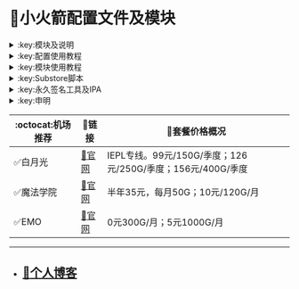 # :rocket:小火箭配置文件及模块    

  

<details>
   <summary>:key:模块及说明</summary>    
   
* #### :bell::bell::bell:小火箭模块建议搭配[基础配置文件](https://ybnet.ga/config/shadowrocket_basic.conf)使用，避免冗余  
* #### ！！！若某个模块时而生效时而失效，请检查其他模块的主机名前是否添加了%APPEND%，没有添加会导致导致其他模块失效。本仓库模块均添加了%APPEND%
* #### [模块直装地址](https://ybnet.ga/shadowrocket.html)



  
|:octocat:模块|:link:链接|:pushpin:说明|
|--|--|--|
|:white_check_mark:4in1|[:link:链接地址](https://ybnet.ga/module/4in1.module)|模块合集
|:white_check_mark:accuweather解锁|[:link:链接地址](https://ybnet.ga/module/accu.module)|天气app
|:white_check_mark:AdBlock|[:link:链接地址](https://ybnet.ga/module/AdBlock.module)|整体去广告
|:white_check_mark:alarmy|[:link:链接地址](https://ybnet.ga/module/alarmy.module)|使命闹钟
|:white_check_mark:aloha|[:link:链接地址](https://ybnet.ga/module/aloha.module)|VPN隐私浏览器
|:white_check_mark:爱美剧|[:link:链接地址](https://ybnet.ga/module/amj.module)|影视app 去广告+解锁部分会员功能
|:white_check_mark:Background Eraser|[:link:链接地址](https://ybnet.ga/module/aosoft.module)|抠图app
|:white_check_mark:appraven|[:link:链接地址](https://ybnet.ga/module/appraven.module)|应用市场
|:white_check_mark:audiomack|[:link:链接地址](https://ybnet.ga/module/audiomack.module)|音乐相关app
|:white_check_mark:b612相机|[:link:链接地址](https://ybnet.ga/module/b612.module)|相机编辑app
|:white_check_mark:百度云倍速|[:link:链接地址](https://ybnet.ga/module/baiducloud.sgmodule)|百度云倍率播放
|:white_check_mark:白描|[:link:链接地址](https://ybnet.ga/module/baimiao.module)|OCR扫描app
|:white_check_mark:bazaart|[:link:链接地址](https://ybnet.ga/module/bazaart.module)|照片编辑
|:white_check_mark:布丁锁屏|[:link:链接地址](https://ybnet.ga/module/bdsp.module)|桌面美化类
|:white_check_mark:bedtime fan|[:link:链接地址](https://ybnet.ga/module/bedtime-fan.module)|助眠app
|:white_check_mark:bilibili HD|[:link:链接地址](https://ybnet.ga/module/bili.module)|哔哩高清解锁
|:white_check_mark:bilibili NoAD|[:link:链接地址](https://ybnet.ga/module/biliad.module)|bilibili去广告
|:white_check_mark:波点音乐|[:link:链接地址](https://ybnet.ga/module/Bodian.module)|波点音乐去广告
|:white_check_mark:BOOM|[:link:链接地址](https://ybnet.ga/module/boom.module)|音乐均衡器
|:white_check_mark:boxjs|[:link:链接地址](https://ybnet.ga/module/boxjs.sgmodule)|含签到脚本
|:white_check_mark:财新文章解锁|[:link:链接地址](https://ybnet.ga/module/caixin.module)|财新会员
|:white_check_mark:彩云天气|[:link:链接地址](https://ybnet.ga/module/caiyun.module)|彩云天气SVIP
|:white_check_mark:计算器HD|[:link:链接地址](https://ybnet.ga/module/calculator.module)|计算器HD会员
|:white_check_mark:扫描全能王|[:link:链接地址](https://ybnet.ga/module/camscanner.sgmodule)|扫描全能王会员
|:white_check_mark:克拉壁纸|[:link:链接地址](https://ybnet.ga/module/clarity.module)|桌面美化类
|:white_check_mark:colorwidgets|[:link:链接地址](https://ybnet.ga/module/colorwidgets.module)|桌面小组件
|:white_check_mark:dailyyoga|[:link:链接地址](https://ybnet.ga/module/dailyyoga.module)|每日瑜伽
|:white_check_mark:大蓝鲸|[:link:链接地址](https://ybnet.ga/module/dalanjing.module)|视听互动
|:white_check_mark:darkroom|[:link:链接地址](https://ybnet.ga/module/darkroom.module)|照片编辑
|:white_check_mark:读书笔记|[:link:链接地址](https://ybnet.ga/module/dsbj.module)|笔记类
|:white_check_mark:第一弹|[:link:链接地址](https://ybnet.ga/module/dyd.module)|二次元游戏综合社区
|:white_check_mark:儿哥点点|[:link:链接地址](https://ybnet.ga/module/egdd.module)|幼儿类
|:white_check_mark:ellabook|[:link:链接地址](https://ybnet.ga/module/ellabook.module)|幼儿类
|:white_check_mark:emby|[:link:链接地址](https://ybnet.ga/module/emby.sgmodule)|Emby解锁
|:white_check_mark:emmo|[:link:链接地址](https://ybnet.ga/module/emmo.module)|笔记类
|:white_check_mark:fabulous|[:link:链接地址](https://ybnet.ga/module/fabulous.module)|健康类
|:white_check_mark:番茄小说|[:link:链接地址](https://ybnet.ga/module/fanqie.module)|番茄小说去广告
|:white_check_mark:fantastical|[:link:链接地址](https://ybnet.ga/module/fantastical.module)|日历类
|:white_check_mark:fimo|[:link:链接地址](https://ybnet.ga/module/fimo.module)|相机类
|:white_check_mark:ft中文网|[:link:链接地址](https://ybnet.ga/module/ft.module)|财经类
|:white_check_mark:grammarly|[:link:链接地址](https://ybnet.ga/module/grammarly.module)|外语类
|:white_check_mark:grow|[:link:链接地址](https://ybnet.ga/module/grow.module)|健康类
|:white_check_mark:烘焙小屋|[:link:链接地址](https://ybnet.ga/module/hbxw.module)|食谱类
|:white_check_mark:京东历史价格|[:link:链接地址](https://ybnet.ga/module/HistoryPrice.sgmodule)|展开商品名查看历史价格
|:white_check_mark:海豚记账本|[:link:链接地址](https://ybnet.ga/module/htjzb.module)|账目类
|:white_check_mark:hyperweb|[:link:链接地址](https://ybnet.ga/module/hyperweb.module)|多合一浏览器扩展
|:white_check_mark:ilovepdf|[:link:链接地址](https://ybnet.ga/module/ilovepdf.module)|PDF编辑
|:white_check_mark:imuseum|[:link:链接地址](https://ybnet.ga/module/imuseum.module)|艺术类
|:white_check_mark:invideo|[:link:链接地址](https://ybnet.ga/module/invideo.module)|视频编辑
|:white_check_mark:jibjab|[:link:链接地址](https://ybnet.ga/module/jibjab.module)|图片恶搞
|:white_check_mark:句读|[:link:链接地址](https://ybnet.ga/module/judou.module)|文学类
|:white_check_mark:kika|[:link:链接地址](https://ybnet.ga/module/kika.module)|输入法
|:white_check_mark:酷我音乐|[:link:链接地址](https://ybnet.ga/module/kuwo-unlock.sgmodule)|酷我音乐解锁
|:white_check_mark:lightroom|[:link:链接地址](https://ybnet.ga/module/lightroom.module)|照片编辑
|:white_check_mark:流利说·阅读|[:link:链接地址](https://ybnet.ga/module/lls.module)|外语类
|:white_check_mark:螺蛳大语文|[:link:链接地址](https://ybnet.ga/module/lsdyw.module)|学习类
|:white_check_mark:免耽漫画|[:link:链接地址](https://ybnet.ga/module/mdmanhua.module)|漫画类
|:white_check_mark:美篇|[:link:链接地址](https://ybnet.ga/module/meipian.module)|交友类
|:white_check_mark:meistertask|[:link:链接地址](https://ybnet.ga/module/meistertask.module)|任务管理
|:white_check_mark:美图秀秀|[:link:链接地址](https://ybnet.ga/module/meituxx.module)|美图秀秀解锁会员
|:white_check_mark:漫画台|[:link:链接地址](https://ybnet.ga/module/mht.module)|小程序解锁
|:white_check_mark:mix-camera|[:link:链接地址](https://ybnet.ga/module/mix-camera.module)|相机类
|:white_check_mark:马卡龙玩图|[:link:链接地址](https://ybnet.ga/module/mklwt.module)|照片编辑
|:white_check_mark:mojo|[:link:链接地址](https://ybnet.ga/module/mojo.module)|创意模板
|:white_check_mark:molycam|[:link:链接地址](https://ybnet.ga/module/molycam.module)|相机类
|:white_check_mark:musixmatch|[:link:链接地址](https://ybnet.ga/module/musixmatch.module)|音乐类
|:white_check_mark:myfitnesspal|[:link:链接地址](https://ybnet.ga/module/myfitnesspal.module)|健康类
|:white_check_mark:myplate|[:link:链接地址](https://ybnet.ga/module/myplate.module)|健康类
|:white_check_mark:netflix_rating|[:link:链接地址](https://ybnet.ga/module/netflix_rating.sgmodule)|奈飞显示豆瓣评分
|:white_check_mark:nicegram|[:link:链接地址](https://ybnet.ga/module/nicegram.module)|nicegram会员解锁
|:white_check_mark:notability|[:link:链接地址](https://ybnet.ga/module/notability.module)|笔记类
|:white_check_mark:Now冥想|[:link:链接地址](https://ybnet.ga/module/now.module)|助眠app
|:white_check_mark:奶由壁纸|[:link:链接地址](https://ybnet.ga/module/nybz.module)|桌面美化类
|:white_check_mark:oldroll|[:link:链接地址](https://ybnet.ga/module/oldroll.module)|相机类
|:white_check_mark:peak|[:link:链接地址](https://ybnet.ga/module/peak.module)|益智类
|:white_check_mark:配音秀|[:link:链接地址](https://ybnet.ga/module/peiyinxiu.module)|配音
|:white_check_mark:photomath|[:link:链接地址](https://ybnet.ga/module/photomath.module)|学习类
|:white_check_mark:photoshop Express|[:link:链接地址](https://ybnet.ga/module/photoshop.module)|PS
|:white_check_mark:piccollage|[:link:链接地址](https://ybnet.ga/module/piccollage.module)|照片编辑
|:white_check_mark:picsart|[:link:链接地址](https://ybnet.ga/module/picsart.module)|照片编辑
|:white_check_mark:pillow|[:link:链接地址](https://ybnet.ga/module/pillow.module)|健康类
|:white_check_mark:pixelcut|[:link:链接地址](https://ybnet.ga/module/pixelcut.module)|照片编辑
|:white_check_mark:pocket lists|[:link:链接地址](https://ybnet.ga/module/pocketlists.module)|口袋清单
|:white_check_mark:polarr|[:link:链接地址](https://ybnet.ga/module/polarr.module)|照片编辑
|:white_check_mark:皮皮虾|[:link:链接地址](https://ybnet.ga/module/ppx.module)|皮皮虾去广告
|:white_check_mark:起伏|[:link:链接地址](https://ybnet.ga/module/qifu.module)|助眠app
|:white_check_mark:七猫小说|[:link:链接地址](https://ybnet.ga/module/qmxs.module)|七猫小说解锁
|:white_check_mark:多重搜索|[:link:链接地址](https://ybnet.ga/module/multisearch.module)|使用方法见模块说明
|:white_check_mark:人人视频|[:link:链接地址](https://ybnet.ga/module/rrsp.module)|人人视频/多多视频去广告
|:white_check_mark:时光手账|[:link:链接地址](https://ybnet.ga/module/sgsz.module)|笔记类
|:white_check_mark:shadowlinkVPN|[:link:链接地址](https://ybnet.ga/module/shadowlinkVPN.module)|解锁VIP节点
|:white_check_mark:smallpdf|[:link:链接地址](https://ybnet.ga/module/smallpdf.module)|PDF编辑
|:white_check_mark:石墨文档|[:link:链接地址](https://ybnet.ga/module/smwd.module)|石墨文档解锁
|:white_check_mark:少年得到|[:link:链接地址](https://ybnet.ga/module/sndd.module)|少年得到解锁
|:white_check_mark:soundcloud|[:link:链接地址](https://ybnet.ga/module/soundcloud.module)|解锁soundcloud Go+
|:white_check_mark:spotify|[:link:链接地址](https://ybnet.ga/module/spotifyVIP.module)|spotify 部分解锁 不能设置超高音质
|:white_check_mark:去开屏广告|[:link:链接地址](https://ybnet.ga/module/startingad.module)|去开屏广告
|:white_check_mark:substore|[:link:链接地址](https://ybnet.ga/module/substore.sgmodule)|订阅节点过滤/整合/修改/同步
|:white_check_mark:symbolab|[:link:链接地址](https://ybnet.ga/module/symbolab.module)|数学解答
|:white_check_mark:tangerine|[:link:链接地址](https://ybnet.ga/module/tangerine.module)|银行类
|:white_check_mark:tenpercent|[:link:链接地址](https://ybnet.ga/module/tenpercent.module)|健康类
|:white_check_mark:迅雷|[:link:链接地址](https://ybnet.ga/module/thunder.module)|迅雷会员
|:white_check_mark:tok cam|[:link:链接地址](https://ybnet.ga/module/tokcam.module)|相机类
|:white_check_mark:图图记账|[:link:链接地址](https://ybnet.ga/module/tutu.module)|账目类
|:white_check_mark:vista看天下|[:link:链接地址](https://ybnet.ga/module/vista.module)|vista看天下会员
|:white_check_mark:vsco|[:link:链接地址](https://ybnet.ga/module/vsco.module)|照片编辑
|:white_check_mark:wallcraft|[:link:链接地址](https://ybnet.ga/module/wallcraft.module)|桌面美化类
|:white_check_mark:豌豆清单|[:link:链接地址](https://ybnet.ga/module/wdqd.module)|清单类
|:white_check_mark:微信公众号去广告|[:link:链接地址](https://ybnet.ga/module/wechatad.module)|微信公众号去广告
|:white_check_mark:微博去广告|[:link:链接地址](https://ybnet.ga/module/weiboad.module)|微博去广告
|:white_check_mark:workout for women|[:link:链接地址](https://ybnet.ga/module/wfw.module)|健康类
|:white_check_mark:widgetsmith|[:link:链接地址](https://ybnet.ga/module/widgetsmith.module)|小组件
|:white_check_mark:万能变声器|[:link:链接地址](https://ybnet.ga/module/wnbsq.module)|万能变声器
|:white_check_mark:网易蜗牛读书|[:link:链接地址](https://ybnet.ga/module/wnds.module)|蜗牛读书解锁
|:white_check_mark:WPS|[:link:链接地址](https://ybnet.ga/module/WPS.module)|wps解锁会员
|:white_check_mark:西窗烛|[:link:链接地址](https://ybnet.ga/module/xcz.module)|西窗烛解锁
|:white_check_mark:小影|[:link:链接地址](https://ybnet.ga/module/xiaoying.module)|小影解锁
|:white_check_mark:香蕉视频|[:link:链接地址](https://ybnet.ga/module/xjsp.module)|不知道
|:white_check_mark:xmind思维导图|[:link:链接地址](https://ybnet.ga/module/xmind.module)|xmind思维导图解锁
|:white_check_mark:喜马拉雅去广告|[:link:链接地址](https://ybnet.ga/module/xmlyad.module)|喜马拉雅去广告
|:white_check_mark:小习惯|[:link:链接地址](https://ybnet.ga/module/xxg.module)|自律类
|:white_check_mark:新语听书|[:link:链接地址](https://ybnet.ga/module/xyts.module)|阅读类
|:white_check_mark:有道云笔记|[:link:链接地址](https://ybnet.ga/module/ydybj.module)|有道云笔记解锁
|:white_check_mark:亦飞GIF|[:link:链接地址](https://ybnet.ga/module/yifeigif.module)|照片编辑
|:white_check_mark:一甜相机|[:link:链接地址](https://ybnet.ga/module/yitian.module)|一甜相机解锁
|:white_check_mark:一言|[:link:链接地址](https://ybnet.ga/module/yiyan.module)|一言解锁
|:white_check_mark:云听|[:link:链接地址](https://ybnet.ga/module/yunting.module)|云听解锁
|:white_check_mark:语文趣配音|[:link:链接地址](https://ybnet.ga/module/ywqpy.module)|配音类
|:white_check_mark:斑马海报|[:link:链接地址](https://ybnet.ga/module/zebra.module)|设计类
|:white_check_mark:知乎去广告|[:link:链接地址](https://ybnet.ga/module/ZhihuBlock.sgmodule)|知乎去广告
|:white_check_mark:知乎优化|[:link:链接地址](https://ybnet.ga/module/ZhihuOpt.sgmodule)|知乎优化
|:white_check_mark:纸条|[:link:链接地址](https://ybnet.ga/module/zhitiao.module)|作文素材
|:white_check_mark:指尖时光|[:link:链接地址](https://ybnet.ga/module/zjsg.module)|日程管理
|:white_check_mark:知音漫客|[:link:链接地址](https://ybnet.ga/module/zymk.module)|知音漫客解锁
|:white_check_mark:Spotify歌词翻译|[:link:链接地址](https://ybnet.ga/module/spotify_lyric.module)|需申请百度翻译API 教程在模块内
|:white_check_mark:NFC门禁卡公交卡|[:link:链接地址](https://ybnet.ga/module/nfc.module)|NFC功能类
|:white_check_mark:搜图神器|[:link:链接地址](https://ybnet.ga/module/stsq.module)|解锁VIP功能
|:white_check_mark:彩云天气通知任务|[:link:链接地址](https://ybnet.ga/module/caiyun_cron.module)|天气通知，需搭配BOXJS使用
|:white_check_mark:Calm解锁|[:link:链接地址](https://ybnet.ga/module/calm.module)|健康类
|:white_check_mark:HTTPS抓包|[:link:链接地址](https://ybnet.ga/module/https.module)|抓包工具
|:white_check_mark:SSA丝社|[:link:链接地址](https://ybnet.ga/module/ssa.module)|不知道
|:white_check_mark:小小优趣|[:link:链接地址](https://ybnet.ga/module/xxyq.module)|儿童类
|:white_check_mark:幻影相册|[:link:链接地址](https://ybnet.ga/module/hyxc.module)|照片编辑
|:white_check_mark:精塾国学|[:link:链接地址](https://ybnet.ga/module/jsgx.module)|学习类
|:white_check_mark:PrettyUp|[:link:链接地址](https://ybnet.ga/module/prettyup.module)|视频美化
|:white_check_mark:微博lite去广告|[:link:链接地址](https://ybnet.ga/module/weibolitead.module)|微博轻享版去广告
|:white_check_mark:BILI自动地区|[:link:链接地址](https://ybnet.ga/module/bili-region.module)|bili自动地区
|:white_check_mark:CUBOX|[:link:链接地址](https://ybnet.ga/module/cubox.sgmodule)|文件收集整理
|:white_check_mark:pandora|[:link:链接地址](https://ybnet.ga/module/pandora.module)|订阅管理
|:white_check_mark:微信阅读积分兑换|[:link:链接地址](https://ybnet.ga/module/wechatread.module)|请查阅脚本内教程
|:white_check_mark:来音智能陪练|[:link:链接地址](https://ybnet.ga/module/ly.module)|音乐训练
|:white_check_mark:熊掌记|[:link:链接地址](https://ybnet.ga/module/xzj.module)|笔记类
|:white_check_mark:如期|[:link:链接地址](https://ybnet.ga/module/rq.module)|扫码
|:white_check_mark:CEO周课|[:link:链接地址](https://ybnet.ga/module/ceo.module)|CEO周课
|:white_check_mark:Fileball|[:link:链接地址](https://ybnet.ga/module/fileball.module)|文件管理
|:white_check_mark:1blocker|[:link:链接地址](https://ybnet.ga/module/1blocker.module)|浏览器广告屏蔽
|:white_check_mark:AI换脸秀|[:link:链接地址](https://ybnet.ga/module/ai.module)|换脸app
|:white_check_mark:proknockout|[:link:链接地址](https://ybnet.ga/module/proknockout.module)|P图
|:white_check_mark:青柠海报|[:link:链接地址](https://ybnet.ga/module/qnhb.module)|海报设计
|:white_check_mark:Faintv|[:link:链接地址](https://ybnet.ga/module/faintv.module)|视频类
|:white_check_mark:微信听书|[:link:链接地址](https://ybnet.ga/module/wxts.module)|听书
|:white_check_mark:人民日报去广告|[:link:链接地址](https://ybnet.ga/module/rmrb.module)|人民日报
|:white_check_mark:爱企查|[:link:链接地址](https://ybnet.ga/module/aqc.module)|爱企查
|:white_check_mark:微信读书免费卡解锁|[:link:链接地址](https://ybnet.ga/module/wxds.module)|阅读类
|:white_check_mark:chic|[:link:链接地址](https://ybnet.ga/module/chic.module)|相机类
|:white_check_mark:有道词典|[:link:链接地址](https://ybnet.ga/module/ydcd.module)|翻译类
|:white_check_mark:一路听天下|[:link:链接地址](https://ybnet.ga/module/ylttx.module)|一路听天下
|:white_check_mark:网速测试大师|[:link:链接地址](https://ybnet.ga/module/wscsds.module)|测速
|:white_check_mark:网速管家|[:link:链接地址](https://ybnet.ga/module/wsgj.module)|测速
|:white_check_mark:EFEKT美易|[:link:链接地址](https://ybnet.ga/module/efekt.module)|视频特效
|:white_check_mark:WPS稻壳会员|[:link:链接地址](https://ybnet.ga/module/doc.module)|文档编辑
|:white_check_mark:米克锁屏|[:link:链接地址](https://ybnet.ga/module/mksp.module)|桌面美化
|:white_check_mark:阿布睡前故事|[:link:链接地址](https://ybnet.ga/module/absqgs.module)|儿童类
|:white_check_mark:collart|[:link:链接地址](https://ybnet.ga/module/collart.module)|照片编辑
|:white_check_mark:博商小麦|[:link:链接地址](https://ybnet.ga/module/bsxm.module)|学习类
|:white_check_mark:MEMRISE|[:link:链接地址](https://ybnet.ga/module/memrise.module)|外语学习
|:white_check_mark:堆糖|[:link:链接地址](https://ybnet.ga/module/duitang.module)|桌面美化
|:white_check_mark:Flomo|[:link:链接地址](https://ybnet.ga/module/flomo.module)|笔记类
|:white_check_mark:APTV|[:link:链接地址](https://ybnet.ga/module/aptv.module)|文件存储
|:white_check_mark:香哈菜谱大全|[:link:链接地址](https://ybnet.ga/module/cp.module)|菜谱
|:white_check_mark:长相思|[:link:链接地址](https://ybnet.ga/module/cxs.module)|学习类
|:white_check_mark:电子请柬制作|[:link:链接地址](https://ybnet.ga/module/dzqj.module)|设计类
|:white_check_mark:黄油相机|[:link:链接地址](https://ybnet.ga/module/hyxj.module)|相机类
|:white_check_mark:Lingokids|[:link:链接地址](https://ybnet.ga/module/lingokids.module)|幼儿学习类
|:white_check_mark:百度文库|[:link:链接地址](https://ybnet.ga/module/bdwk.module)|阅读权限解锁
|:white_check_mark:Craft|[:link:链接地址](https://ybnet.ga/module/craft.module)|文档类
|:white_check_mark:Panda小组件|[:link:链接地址](https://ybnet.ga/module/panda.module)|桌面美化
|:white_check_mark:Keep|[:link:链接地址](https://ybnet.ga/module/keep.module)|健身类
|:white_check_mark:Documents|[:link:链接地址](https://ybnet.ga/module/documents.module)|文件管理
|:white_check_mark:Planny|[:link:链接地址](https://ybnet.ga/module/planny.module)|任务计划
|:white_check_mark:Ego Reader|[:link:链接地址](https://ybnet.ga/module/ego.module)|RSS阅读器
|:white_check_mark:极速扫描仪|[:link:链接地址](https://ybnet.ga/module/jssmy.module)|扫描
|:white_check_mark:指尖笔记|[:link:链接地址](https://ybnet.ga/module/zjbj.module)|笔记
|:white_check_mark:钱迹|[:link:链接地址](https://ybnet.ga/module/qj.module)|记账
|:white_check_mark:Agenda|[:link:链接地址](https://ybnet.ga/module/agenda.module)|笔记
|:white_check_mark:即刻运动|[:link:链接地址](https://ybnet.ga/module/agenda.module)|健身类
|:white_check_mark:Day One|[:link:链接地址](https://ybnet.ga/module/dayone.module)|日记类
|:white_check_mark:Usage|[:link:链接地址](https://ybnet.ga/module/usage.module)|小组件
|:white_check_mark:谜底时钟|[:link:链接地址](https://ybnet.ga/module/mdsz.module)|日历小组件
|:white_check_mark:MoneyThings|[:link:链接地址](https://ybnet.ga/module/moneythings.module)|钱包类
|:white_check_mark:手机扫描仪|[:link:链接地址](https://ybnet.ga/module/sjsmy.module)|扫描
|:white_check_mark:Sorted|[:link:链接地址](https://ybnet.ga/module/sorted.module)|日历
|:white_check_mark:尽简衣橱|[:link:链接地址](https://ybnet.ga/module/jjyc.module)|衣橱管理
|:white_check_mark:看理想|[:link:链接地址](https://ybnet.ga/module/klx.module)|媒体类
|:white_check_mark:目标地图|[:link:链接地址](https://ybnet.ga/module/mbdt.module)|任务管理类
|:white_check_mark:拼图酱|[:link:链接地址](https://ybnet.ga/module/ptj.module)|图片编辑
|:white_check_mark:向日葵阅读|[:link:链接地址](https://ybnet.ga/module/xrk.module)|阅读类
|:white_check_mark:卡片日记|[:link:链接地址](https://ybnet.ga/module/kprj.module)|日记类
|:white_check_mark:莉景天气|[:link:链接地址](https://ybnet.ga/module/ljtq.module)|天气类
|:white_check_mark:Motivation|[:link:链接地址](https://ybnet.ga/module/motivation.module)|组件类
|:white_check_mark:PDF Viewer|[:link:链接地址](https://ybnet.ga/module/pdfviewer.module)|文档编辑
|:white_check_mark:Percento|[:link:链接地址](https://ybnet.ga/module/percento.module)|账目管理
|:white_check_mark:Pixelance|[:link:链接地址](https://ybnet.ga/module/pixelance.module)|图片编辑
|:white_check_mark:Retake|[:link:链接地址](https://ybnet.ga/module/retake.module)|照片修复
|:white_check_mark:色采|[:link:链接地址](https://ybnet.ga/module/sc.module)|图片编辑
|:white_check_mark:闪萌表情|[:link:链接地址](https://ybnet.ga/module/smbq.module)|表情类
|:white_check_mark:音频剪辑|[:link:链接地址](https://ybnet.ga/module/ypjj.module)|音频剪辑
|:white_check_mark:Varlens|[:link:链接地址](https://ybnet.ga/module/varlens.module)|相机类
|:white_check_mark:一木记账|[:link:链接地址](https://ybnet.ga/module/ymjz.module)|记账类
|:white_check_mark:Drafts|[:link:链接地址](https://ybnet.ga/module/drafts.module)|文档编辑类
|:white_check_mark:叮叮水印相机|[:link:链接地址](https://ybnet.ga/module/ddsyxj.module)|相机类
|:white_check_mark:Emote|[:link:链接地址](https://ybnet.ga/module/emote.module)|表情类
|:white_check_mark:灵敢足迹|[:link:链接地址](https://ybnet.ga/module/lgzj.module)|旅行类
|:white_check_mark:7分钟HIIT运动|[:link:链接地址](https://ybnet.ga/module/seven.module)|健康类
|:white_check_mark:私密相册管家|[:link:链接地址](https://ybnet.ga/module/smxcgj.module)|相册
|:white_check_mark:FitnessView|[:link:链接地址](https://ybnet.ga/module/fnv.module)|健康类
|:white_check_mark:TODO清单|[:link:链接地址](https://ybnet.ga/module/todo.module)|计划任务类
|:white_check_mark:淘票票评分|[:link:链接地址](https://ybnet.ga/module/tpp.module)|支付宝内淘票票评分
|:white_check_mark:天天豆|[:link:链接地址](https://ybnet.ga/module/ttd.module)|日记类
|:white_check_mark:咖映|[:link:链接地址](https://ybnet.ga/module/ky.module)|直播类
|:white_check_mark:VCUS|[:link:链接地址](https://ybnet.ga/module/vcus.module)|视频编辑
|:white_check_mark:傲软PDF编辑|[:link:链接地址](https://ybnet.ga/module/arpdfbj.module)|PDF编辑
|:white_check_mark:傲软投屏|[:link:链接地址](https://ybnet.ga/module/artp.module)|投屏
|:white_check_mark:幻休|[:link:链接地址](https://ybnet.ga/module/hx.module)|助眠APP
|:white_check_mark:绘影字幕|[:link:链接地址](https://ybnet.ga/module/hyzm.module)|字幕app
|:white_check_mark:汇中考|[:link:链接地址](https://ybnet.ga/module/hzk.module)|学习类
|:white_check_mark:iScreen|[:link:链接地址](https://ybnet.ga/module/iscreen.module)|桌面美化类
|:white_check_mark:小组件盒子|[:link:链接地址](https://ybnet.ga/module/xzjhz.module)|桌面美化类
|:white_check_mark:佐糖|[:link:链接地址](https://ybnet.ga/module/zt.module)|图片处理
|:white_check_mark:飞鱼计划|[:link:链接地址](https://ybnet.ga/module/fyjh.module)|生活记录工具
|:white_check_mark:过期啦|[:link:链接地址](https://ybnet.ga/module/gql.module)|保质期提醒
|:white_check_mark:乃糖小组件|[:link:链接地址](https://ybnet.ga/module/nt.module)|桌面美化类
|:white_check_mark:一书一课|[:link:链接地址](https://ybnet.ga/module/ysyk.module)|学习类
|:white_check_mark:充电助手|[:link:链接地址](https://ybnet.ga/module/cdzs.module)|电池助手
|:white_check_mark:电视家|[:link:链接地址](https://ybnet.ga/module/dsj.module)|视频媒体
|:white_check_mark:Endel|[:link:链接地址](https://ybnet.ga/module/endel.module)|助眠类
|:white_check_mark:格至日记|[:link:链接地址](https://ybnet.ga/module/gzrj.module)|日记类
|:white_check_mark:高德地图去广告|[:link:链接地址](https://ybnet.ga/module/gddt.module)|地图
|:white_check_mark:好事发生|[:link:链接地址](https://ybnet.ga/module/hsfs.module)|日记类
|:white_check_mark:简讯|[:link:链接地址](https://ybnet.ga/module/jianxun.module)|阅读类
|:white_check_mark:可拍|[:link:链接地址](https://ybnet.ga/module/kepai.module)|视频编辑
|:white_check_mark:Lifeviewer|[:link:链接地址](https://ybnet.ga/module/lifeviewer.module)|视频编辑
|:white_check_mark:Relens|[:link:链接地址](https://ybnet.ga/module/relens.module)|相机类
|:white_check_mark:Vivacut|[:link:链接地址](https://ybnet.ga/module/vivacut.module)|视频编辑
|:white_check_mark:Watchout|[:link:链接地址](https://ybnet.ga/module/watchout.module)|桌面美化
|:white_check_mark:无痕去水印|[:link:链接地址](https://ybnet.ga/module/whqsy.module)|图片编辑
|:white_check_mark:一键换脸|[:link:链接地址](https://ybnet.ga/module/yjhl.module)|图片编辑
|:white_check_mark:Styleart|[:link:链接地址](https://ybnet.ga/module/styleart.module)|图片编辑
|:white_check_mark:7动|[:link:链接地址](https://ybnet.ga/module/7dong.module)|健身类
|:white_check_mark:生活指数定时提醒|[:link:链接地址](https://ybnet.ga/module/lifeindex.module)|生活提醒
|:white_check_mark:油价提醒|[:link:链接地址](https://ybnet.ga/module/oil.module)|油价提醒
|:white_check_mark:海报工厂|[:link:链接地址](https://ybnet.ga/module/hbgc.module)|图片编辑
|:white_check_mark:我的番茄|[:link:链接地址](https://ybnet.ga/module/wdfq.module)|时间管理
|:white_check_mark:FoMz|[:link:链接地址](https://ybnet.ga/module/fomz.module)|相机类
|:white_check_mark:日杂相机|[:link:链接地址](https://ybnet.ga/module/rzxj.module)|相机类
|:white_check_mark:古诗词大全|[:link:链接地址](https://ybnet.ga/module/gscdq.module)|学习类
|:white_check_mark:Mondly|[:link:链接地址](https://ybnet.ga/module/mondly.module)|外语学习类
|:white_check_mark:猫头鹰文件|[:link:链接地址](https://ybnet.ga/module/mtywj.module)|文件管理
|:white_check_mark:YouTube去广告|[:link:链接地址](https://ybnet.ga/module/YouTubeAd.sgmodule)|画中画，后台播放
|:white_check_mark:汉堡儿童故事|[:link:链接地址](https://ybnet.ga/module/hbetgs.module)|早教类
|:white_check_mark:iconKiller|[:link:链接地址](https://ybnet.ga/module/iconkiller.module)|更改ios图标
|:white_check_mark:一寸证件照|[:link:链接地址](https://ybnet.ga/module/yczjz.module)|证件照
|:white_check_mark:中华诗词库|[:link:链接地址](https://ybnet.ga/module/zhsck.module)|学习类
|:white_check_mark:字体册|[:link:链接地址](https://ybnet.ga/module/ztc.module)|系统美化
|:white_check_mark:配音|[:link:链接地址](https://ybnet.ga/module/peiyin.module)|配音app
|:white_check_mark:AdGuard|[:link:链接地址](https://ybnet.ga/module/adguard.module)|去广告app
|:white_check_mark:阿里云盘签到|[:link:链接地址](https://ybnet.ga/module/aliyun.module)|阿里云盘签到




* 如无必要 请勿更新解锁app
</details>

<details>
  <summary>:key:配置使用教程</summary>

[配置文件链接](https://ybnet.ga/config/shadowrocket_basic.conf)   
[更多教程](https://ybnet.ga/manual.html)
<br>
### :point_down:打开小火箭 点击配置 点击右上角+号  
![Image text](https://github.com/deezertidal/shadowrocket-rules/blob/main/IMG/1a.png)  

### :point_down:将[配置文件](https://ybnet.ga/config/shadowrocket_basic.conf)的链接地址复制粘贴至输入框并点击下载  
![Image text](https://github.com/deezertidal/shadowrocket-rules/blob/main/IMG/2.png)  

### :point_down:查看底部远程文件找到刚刚下载的链接地址——点击——使用配置。  
![Image text](https://github.com/deezertidal/shadowrocket-rules/blob/main/IMG/3.png)  
![Image text](https://github.com/deezertidal/shadowrocket-rules/blob/main/IMG/4.png)  

### :point_down:点击配置文件右侧ⓘ  
![Image text](https://github.com/deezertidal/shadowrocket-rules/blob/main/IMG/5.png)  
### :point_down:打开HTTPS解密   
![Image text](https://github.com/deezertidal/shadowrocket-rules/blob/main/IMG/6.png)  
### :point_down:生成新证书  
![Image text](https://github.com/deezertidal/shadowrocket-rules/blob/main/IMG/7.png)  
![Image text](https://github.com/deezertidal/shadowrocket-rules/blob/main/IMG/8.png)  
### :point_down:允许安装  
![Image text](https://github.com/deezertidal/shadowrocket-rules/blob/main/IMG/9.png)  
![Image text](https://github.com/deezertidal/shadowrocket-rules/blob/main/IMG/10.png)  
### :point_down:打开iphone设置 点击已下载的描述文件  
![Image text](https://github.com/deezertidal/shadowrocket-rules/blob/main/IMG/11.png)  
### :point_down:安装描述文件  
![Image text](https://github.com/deezertidal/shadowrocket-rules/blob/main/IMG/12.png)  
![Image text](https://github.com/deezertidal/shadowrocket-rules/blob/main/IMG/13.png)  
![Image text](https://github.com/deezertidal/shadowrocket-rules/blob/main/IMG/14.png)  
### :point_down:返回设置 关于手机 拉到底部 点击证书信任设置 
![Image text](https://github.com/deezertidal/shadowrocket-rules/blob/main/IMG/14.5.png)  
### :point_down:勾选信任证书  
![Image text](https://github.com/deezertidal/shadowrocket-rules/blob/main/IMG/15.png)  
![Image text](https://github.com/deezertidal/shadowrocket-rules/blob/main/IMG/16.png)  
### :point_down:返回小火箭 勾选确认  
![Image text](https://github.com/deezertidal/shadowrocket-rules/blob/main/IMG/17.png)  
![Image text](https://github.com/deezertidal/shadowrocket-rules/blob/main/IMG/18.png)  
### :point_down:效果预览图  
![Image text](https://github.com/deezertidal/shadowrocket-rules/blob/main/IMG/preview.png)  
</details>

 <details>
  <summary>:key:模块使用教程</summary>

### :point_down:打开小火箭——点击配置——进入模块  
![Image text](https://github.com/deezertidal/shadowrocket-rules/blob/main/IMG/1sg.png)  
### :point_down:点击右上角“+”号——将模块链接地址复制粘贴至输入框——下载  
![Image text](https://github.com/deezertidal/shadowrocket-rules/blob/main/IMG/2sg.png)  
![Image text](https://github.com/deezertidal/shadowrocket-rules/blob/main/IMG/3sg.png)  

<br>
<br>
</details>

<details>
  <summary>:key:Substore脚本</summary>  
  
|:octocat:Sub-Store脚本|:link:链接|:pushpin:操作说明|
|--|--|--|
|:white_check_mark:脚本操作：重命名|[:link:链接地址](https://raw.githubusercontent.com/qwerzl/rename.js/main/rename.js#input=zh&output=zh&airport=你需要的机场名)|SubStore-订阅编辑-添加操作-脚本操作-粘贴链接（自行修改自己的机场名）
|:white_check_mark:脚本过滤：筛选80 443端口|[:link:链接地址](https://raw.githubusercontent.com/deezertidal/private/main/port-filter.js)|SubStore-订阅编辑-添加操作-脚本过滤-粘贴链接
|:white_check_mark:脚本过滤：筛选80,443，vmess,ws节点(免流节点)|[:link:链接地址](https://raw.githubusercontent.com/deezertidal/private/main/nodes-filter.js)|SubStore-订阅编辑-添加操作-脚本过滤-粘贴链接
|:white_check_mark:脚本操作：修改host混淆|[:link:链接地址](https://raw.githubusercontent.com/deezertidal/private/main/vmess-host.js)|SubStore-订阅编辑-添加操作-脚本操作-粘贴链接（自行修改参数）
</details>


<details>
  <summary>:key:永久签名工具及IPA</summary>  
  
|:octocat:签名工具|:link:链接|:pushpin:操作说明|
|--|--|--|
|:white_check_mark:TrollStore 永久签名|[:link:教程](https://github.com/deezertidal/shadowrocket-rules/blob/main/TrollStore.MD)|支持iOS14.0-15.4.1
|:white_check_mark:Youtube.ipa|[:link:链接地址](https://github.com/qnblackcat/uYouPlus/releases/download/v18.08.1-2.3.1/uYouPlus_18.08.1_2.3.1.ipa)|去广告 后台播放音乐 画中画
|:white_check_mark:微信双开.ipa|[:link:链接地址](https://github.com/zwf234/WeChat/releases)|双开
|:white_check_mark:Appstore++|[:link:链接地址](https://ipa.store/2886.html)|降级工具
|:white_check_mark:Tiktok.ipa|[:link:链接地址](https://drive.google.com/file/d/1XMbpcMiv2yYEw6ApYG8sCL9oGNbPpcJ5/view?usp=drivesdk)|内置换区功能
|:white_check_mark:No homebar|[:link:链接地址](https://appdb.to/app/cydia/1900001061)|隐藏屏幕底部横条
|:white_check_mark:Trollspeed.ipa|[:link:链接地址](https://drive.google.com/file/d/17HIcHpiclJnFi_pAVpc71rTsDAL3JKCn/view)|显示网速
|:white_check_mark:其他.ipa|[:link:链接地址](https://appdb.to/search/?type=cydia)，[:link:链接地址](https://ipa.store)|

</details>





 <details>
  <summary>:key:申明</summary>
:warning:免责声明：

* 本项目涉及的任何解锁和解密分析脚本仅用于资源共享和学习研究，不能保证其合法性，准确性，完整性和有效性，请根据情况自行判断.

* 间接使用脚本的任何用户，包括但不限于建立VPS或在某些行为违反国家/地区法律或相关法规的情况下进行传播, 本项目对于由此引起的任何隐私泄漏或其他后果概不负责.

* 请勿将Script项目的任何内容用于商业或非法目的，否则后果自负.

* 如果任何单位或个人认为该项目的脚本可能涉嫌侵犯其权利，则应及时通知并提供身份证明，所有权证明，我们将在收到认证文件后删除相关脚本.

* 对任何脚本问题概不负责，包括但不限于由任何脚本错误导致的任何损失或损害.

* 您必须在下载后的24小时内从计算机或手机中完全删除以上内容.

* 任何以任何方式查看此项目的人或直接或间接使用该Script项目的任何脚本的使用者都应仔细阅读此声明。保留随时更改或补充此免责声明的权利。一旦使用并复制了任何相关脚本或Script项目的规则，则视为您已接受此免责声明.


### 特别感谢：
#### 排名不分先后,如有遗漏请提醒补充：

* [@ddgksf2013](https://github.com/ddgksf2013)

* [@Marol62926](https://github.com/Marol62926)

* [@Tartarus2014](https://github.com/Tartarus2014)

* [@I-am-R-E](https://github.com/I-am-R-E)

* [@yqc007](https://github.com/yqc007)

* [@nzw9314](https://github.com/nzw9314)

* [@Qure](https://github.com/Koolson/Qure)

* [@Orz](https://github.com/Orz-3/mini)

* [@NobyDa](https://github.com/NobyDa)

* [@lhie1](https://github.com/lhie1)

* [@ConnersHua](https://github.com/ConnersHua)

* [@chavyleung](https://github.com/chavyleung)

* [@yichahucha](https://github.com/yichahucha)

* [@langkhach270389](https://github.com/langkhach270389)

* [@Choler](https://github.com/Choler)

* [@onewayticket255](https://github.com/onewayticket255)

* [@NavePnow](https://github.com/NavePnow)

* [@Meeta](https://github.com/MeetaGit)

* [@Neurogram-R](https://github.com/Neurogram-R)

* [@sazs34](https://github.com/sazs34)

* [@uniqueque](https://github.com/uniqueque)

* [@eHpo](https://github.com/eHpo1/Rules)

* [@Sunert](https://github.com/Sunert/Scripts)

* [@songyangzz](https://github.com/songyangzz/QuantumultX.git)

* [@zZPiglet](https://github.com/zZPiglet/Task.git)

* [@Peng-YM](https://github.com/Peng-YM/QuanX)

* [@evilbutcher](https://github.com/evilbutcher/Quantumult_X/tree/master)

* [@lxk0301](https://gitee.com/lxk0301/jd_scripts/tree/master/)

* [@toulanboy](https://github.com/toulanboy/scripts)

* [@lowking](https://github.com/lowking/Scripts)

 </details>

|:octocat:机场推荐|:link:链接| :pushpin:套餐价格概况
|--|--|--|
|:white_check_mark:白月光|[:link:官网](https://www.bygcloud.com/#/register?code=DX4iT5B4)|IEPL专线。99元/150G/季度；126元/250G/季度；156元/400G/季度
|:white_check_mark:魔法学院|[:link:官网](https://2220.it/register?aff=GNs68S4XWT)|半年35元，每月50G；10元/120G/月
|:white_check_mark:EMO|[:link:官网](https://yyds.emovpn.top/#/register?code=7KLxhYOS)|0元300G/月；5元1000G/月
****

* ## [:link:个人博客](https://ybnet.ga)
